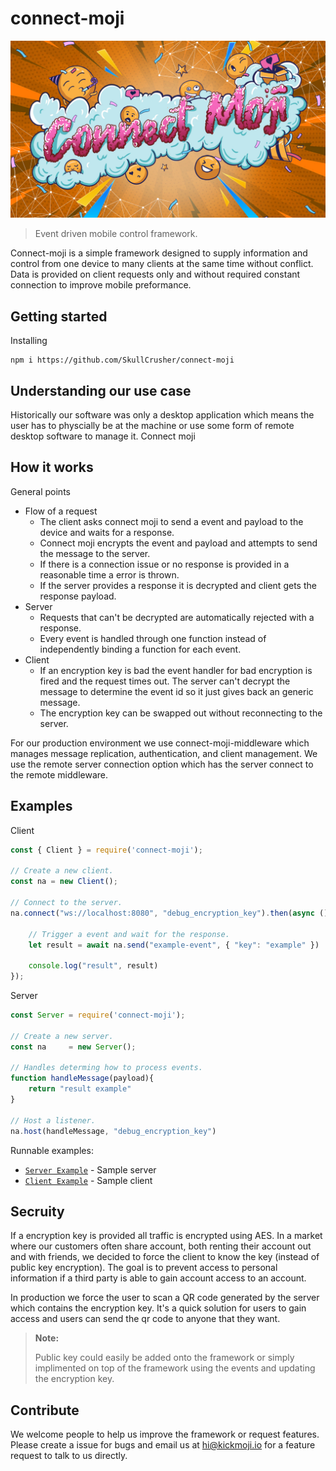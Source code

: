 # connect-moji
 
![logo](connect-moji.jpg)

> Event driven mobile control framework.

Connect-moji is a simple framework designed to supply information and control from one device to many clients at the same time without conflict. Data is provided on client requests only and without required constant connection to improve mobile preformance. 


## Getting started

Installing
```console
npm i https://github.com/SkullCrusher/connect-moji
```

## Understanding our use case
Historically our software was only a desktop application which means the user has to physcially be at the machine or use some form of remote desktop software to manage it. Connect moji 

## How it works

General points
- Flow of a request
  - The client asks connect moji to send a event and payload to the device and waits for a response.
  - Connect moji encrypts the event and payload and attempts to send the message to the server.
  - If there is a connection issue or no response is provided in a reasonable time a error is thrown.
  - If the server provides a response it is decrypted and client gets the response payload.
- Server
  - Requests that can't be decrypted are automatically rejected with a response.
  - Every event is handled through one function instead of independently binding a function for each event.
- Client
  - If an encryption key is bad the event handler for bad encryption is fired and the request times out. The server can't decrypt the message to determine the event id so it just gives back an generic message.
  - The encryption key can be swapped out without reconnecting to the server.

For our production environment we use connect-moji-middleware which manages message replication, authentication, and client management. We use the remote server connection option which has the server connect to the remote middleware. 


## Examples

Client
```javascript
const { Client } = require('connect-moji');

// Create a new client.
const na = new Client();

// Connect to the server.
na.connect("ws://localhost:8080", "debug_encryption_key").then(async ()=>{

    // Trigger a event and wait for the response.
    let result = await na.send("example-event", { "key": "example" })

    console.log("result", result)
});

```

Server
```javascript
const Server = require('connect-moji');

// Create a new server.
const na     = new Server();

// Handles determing how to process events.
function handleMessage(payload){
    return "result example"
}

// Host a listener.
na.host(handleMessage, "debug_encryption_key")
```

Runnable examples:
- [`Server Example`](https://github.com/SkullCrusher/connect-moji/blob/main/example-server.js) - Sample server
- [`Client Example`](https://github.com/SkullCrusher/connect-moji/blob/main/example-client.js) - Sample client


## Secruity
If a encryption key is provided all traffic is encrypted using AES. In a market where our customers often share account, both renting their account out and with friends, we decided to force the client to know the key (instead of public key encryption). The goal is to prevent access to personal information if a third party is able to gain account access to an account.

In production we force the user to scan a QR code generated by the server which contains the encryption key. It's a quick solution for users to gain access and users can send the qr code to anyone that they want.

> **Note:**
> 
> Public key could easily be added onto the framework or simply implimented on top of the framework using the events and updating the encryption key.

## Contribute
We welcome people to help us improve the framework or request features. Please create a issue for bugs and email us at hi@kickmoji.io for a feature request to talk to us directly.
